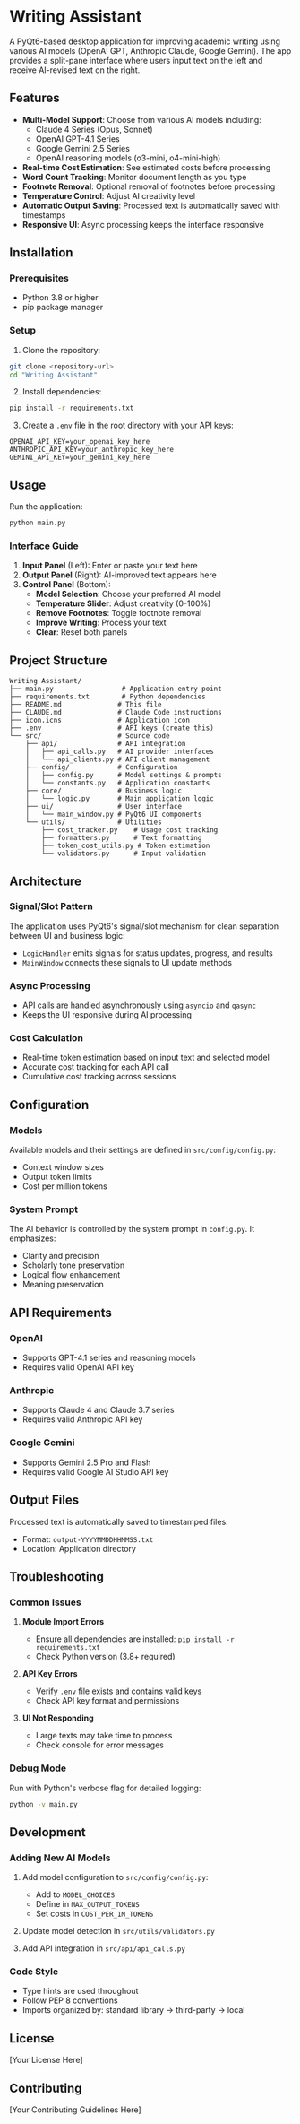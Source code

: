 # Writing Assistant

A PyQt6-based desktop application for improving academic writing using various AI models (OpenAI GPT, Anthropic Claude, Google Gemini). The app provides a split-pane interface where users input text on the left and receive AI-revised text on the right.

## Features

- **Multi-Model Support**: Choose from various AI models including:
  - Claude 4 Series (Opus, Sonnet)
  - OpenAI GPT-4.1 Series
  - Google Gemini 2.5 Series
  - OpenAI reasoning models (o3-mini, o4-mini-high)
- **Real-time Cost Estimation**: See estimated costs before processing
- **Word Count Tracking**: Monitor document length as you type
- **Footnote Removal**: Optional removal of footnotes before processing
- **Temperature Control**: Adjust AI creativity level
- **Automatic Output Saving**: Processed text is automatically saved with timestamps
- **Responsive UI**: Async processing keeps the interface responsive

## Installation

### Prerequisites

- Python 3.8 or higher
- pip package manager

### Setup

1. Clone the repository:
```bash
git clone <repository-url>
cd "Writing Assistant"
```

2. Install dependencies:
```bash
pip install -r requirements.txt
```

3. Create a `.env` file in the root directory with your API keys:
```env
OPENAI_API_KEY=your_openai_key_here
ANTHROPIC_API_KEY=your_anthropic_key_here
GEMINI_API_KEY=your_gemini_key_here
```

## Usage

Run the application:
```bash
python main.py
```

### Interface Guide

1. **Input Panel** (Left): Enter or paste your text here
2. **Output Panel** (Right): AI-improved text appears here
3. **Control Panel** (Bottom):
   - **Model Selection**: Choose your preferred AI model
   - **Temperature Slider**: Adjust creativity (0-100%)
   - **Remove Footnotes**: Toggle footnote removal
   - **Improve Writing**: Process your text
   - **Clear**: Reset both panels

## Project Structure

```
Writing Assistant/
├── main.py                 # Application entry point
├── requirements.txt        # Python dependencies
├── README.md              # This file
├── CLAUDE.md              # Claude Code instructions
├── icon.icns              # Application icon
├── .env                   # API keys (create this)
└── src/                   # Source code
    ├── api/               # API integration
    │   ├── api_calls.py   # AI provider interfaces
    │   └── api_clients.py # API client management
    ├── config/            # Configuration
    │   ├── config.py      # Model settings & prompts
    │   └── constants.py   # Application constants
    ├── core/              # Business logic
    │   └── logic.py       # Main application logic
    ├── ui/                # User interface
    │   └── main_window.py # PyQt6 UI components
    └── utils/             # Utilities
        ├── cost_tracker.py    # Usage cost tracking
        ├── formatters.py      # Text formatting
        ├── token_cost_utils.py # Token estimation
        └── validators.py      # Input validation
```

## Architecture

### Signal/Slot Pattern
The application uses PyQt6's signal/slot mechanism for clean separation between UI and business logic:
- `LogicHandler` emits signals for status updates, progress, and results
- `MainWindow` connects these signals to UI update methods

### Async Processing
- API calls are handled asynchronously using `asyncio` and `qasync`
- Keeps the UI responsive during AI processing

### Cost Calculation
- Real-time token estimation based on input text and selected model
- Accurate cost tracking for each API call
- Cumulative cost tracking across sessions

## Configuration

### Models
Available models and their settings are defined in `src/config/config.py`:
- Context window sizes
- Output token limits
- Cost per million tokens

### System Prompt
The AI behavior is controlled by the system prompt in `config.py`. It emphasizes:
- Clarity and precision
- Scholarly tone preservation
- Logical flow enhancement
- Meaning preservation

## API Requirements

### OpenAI
- Supports GPT-4.1 series and reasoning models
- Requires valid OpenAI API key

### Anthropic
- Supports Claude 4 and Claude 3.7 series
- Requires valid Anthropic API key

### Google Gemini
- Supports Gemini 2.5 Pro and Flash
- Requires valid Google AI Studio API key

## Output Files

Processed text is automatically saved to timestamped files:
- Format: `output-YYYYMMDDHHMMSS.txt`
- Location: Application directory

## Troubleshooting

### Common Issues

1. **Module Import Errors**
   - Ensure all dependencies are installed: `pip install -r requirements.txt`
   - Check Python version (3.8+ required)

2. **API Key Errors**
   - Verify `.env` file exists and contains valid keys
   - Check API key format and permissions

3. **UI Not Responding**
   - Large texts may take time to process
   - Check console for error messages

### Debug Mode

Run with Python's verbose flag for detailed logging:
```bash
python -v main.py
```

## Development

### Adding New AI Models

1. Add model configuration to `src/config/config.py`:
   - Add to `MODEL_CHOICES`
   - Define in `MAX_OUTPUT_TOKENS`
   - Set costs in `COST_PER_1M_TOKENS`

2. Update model detection in `src/utils/validators.py`

3. Add API integration in `src/api/api_calls.py`

### Code Style

- Type hints are used throughout
- Follow PEP 8 conventions
- Imports organized by: standard library → third-party → local

## License

[Your License Here]

## Contributing

[Your Contributing Guidelines Here]